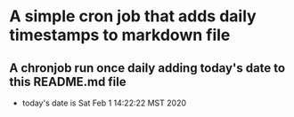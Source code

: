 A simple cron job that adds daily timestamps to markdown file
============================================================
## A chronjob run once daily adding today's date to this README.md file
* today's date is Sat Feb  1 14:22:22 MST 2020
